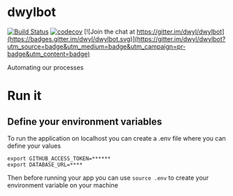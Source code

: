# dwylbot

[![Build Status](https://travis-ci.org/dwyl/dwylbot.svg?branch=master)](https://travis-ci.org/dwyl/dwylbot)
[![codecov](https://codecov.io/gh/dwyl/dwylbot/branch/master/graph/badge.svg)](https://codecov.io/gh/dwyl/dwylbot)
[![Join the chat at https://gitter.im/dwyl/dwylbot](https://badges.gitter.im/dwyl/dwylbot.svg)](https://gitter.im/dwyl/dwylbot?utm_source=badge&utm_medium=badge&utm_campaign=pr-badge&utm_content=badge)

Automating our processes

# Run it

## Define your environment variables

To run the application on localhost you can create a .env file where you can define your values

```
export GITHUB_ACCESS_TOKEN=******
export DATABASE_URL=****
```
Then before running your app you can use ```source .env``` to create your environment variable on your machine
